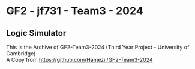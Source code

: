 # GF2 - jf731 - Team3 - 2024
## Logic Simulator
This is the Archive of GF2-Team3-2024 (Third Year Project - University of Cambridge)\
A Copy from https://github.com/Hamezii/GF2-Team3-2024
